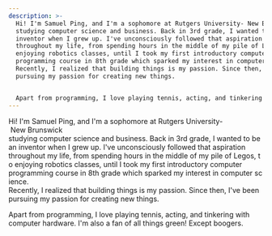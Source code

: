 ```yaml
---
description: >-
  Hi! I'm Samuel Ping, and I'm a sophomore at Rutgers University- New Brunswick
  studying computer science and business. Back in 3rd grade, I wanted to be an
  inventor when I grew up. I've unconsciously followed that aspiration
  throughout my life, from spending hours in the middle of my pile of Legos, to
  enjoying robotics classes, until I took my first introductory computer
  programming course in 8th grade which sparked my interest in computer science.
  Recently, I realized that building things is my passion. Since then, I've been
  pursuing my passion for creating new things.


  Apart from programming, I love playing tennis, acting, and tinkering with computer hardware. I'm also a fan of all things green! Except boogers.
---
```

Hi! I'm Samuel Ping, and I'm a sophomore at Rutgers University- New Brunswick studying computer science and business. Back in 3rd grade, I wanted to be an inventor when I grew up. I've unconsciously followed that aspiration throughout my life, from spending hours in the middle of my pile of Legos, to enjoying robotics classes, until I took my first introductory computer programming course in 8th grade which sparked my interest in computer science. Recently, I realized that building things is my passion. Since then, I've been pursuing my passion for creating new things.

Apart from programming, I love playing tennis, acting, and tinkering with computer hardware. I'm also a fan of all things green! Except boogers.